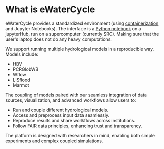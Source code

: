 # What is eWaterCycle

eWaterCycle provides a standardized environment (using [containerization](https://www.docker.com/resources/what-container/) and Jupyter Notebooks).
The interface is a [Python notebook](https://www.ewatercycle.org/getting-started/main/some_content/first_model_run/interface.html) on a jupyterHub, run on a supercomputer (currently SRC).
Making sure that the user's laptop does not do any heavy computations.

We support running multiple hydrological models in a reproducible way.
Models include:
- HBV
- PCRGlobWB
- Wflow
- LISflood
- Marmot

The coupling of models paired with our seamless integration of data sources, visualization, and advanced workflows allow users to:
- Run and couple different hydrological models.
- Access and preprocess input data seamlessly.
- Reproduce results and share workflows across institutions.
- Follow FAIR data principles, enhancing trust and transparency.

The platform is designed with researchers in mind, enabling both simple experiments and complex coupled simulations.

